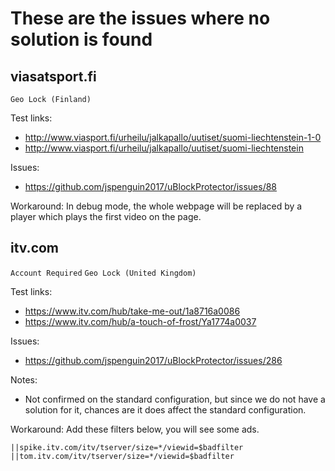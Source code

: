 # These are the issues where no solution is found

## viasatsport.fi

`Geo Lock (Finland)`

Test links: 
* http://www.viasport.fi/urheilu/jalkapallo/uutiset/suomi-liechtenstein-1-0
* http://www.viasport.fi/urheilu/jalkapallo/uutiset/suomi-liechtenstein

Issues: 
* https://github.com/jspenguin2017/uBlockProtector/issues/88

Workaround: In debug mode, the whole webpage will be replaced by a player which plays the first video on the page. 

## itv.com

`Account Required` `Geo Lock (United Kingdom)`

Test links: 
* https://www.itv.com/hub/take-me-out/1a8716a0086
* https://www.itv.com/hub/a-touch-of-frost/Ya1774a0037

Issues: 
* https://github.com/jspenguin2017/uBlockProtector/issues/286

Notes: 
* Not confirmed on the standard configuration, but since we do not have a solution for it, 
 chances are it does affect the standard configuration. 

Workaround: Add these filters below, you will see some ads. 
```
||spike.itv.com/itv/tserver/size=*/viewid=$badfilter
||tom.itv.com/itv/tserver/size=*/viewid=$badfilter
```
